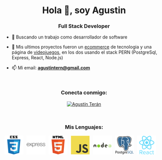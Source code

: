 <h1 align="center">Hola 👋, soy Agustin</h1>
<h3 align="center">Full Stack Developer</h3>

- 🔭 Buscando un trabajo como desarrollador de software

- 👯 Mis ultimos proyectos fueron un <a target="_blank" href="https://front-wheat-gamma.vercel.app/" alt="https://front-wheat-gamma.vercel.app/">ecommerce</a> de tecnologia y una página de <a target="_blank" href="https://pi-videogames-lovat.vercel.app/home" alt="https://pi-videogames-lovat.vercel.app/home">videojuegos</a>, en los dos usando el stack PERN (PostgreSql, Express, React, Node.js)

- 📫 Mi email: **agustintern@gmail.com**

</br>
<h3 align="center">Conecta conmigo:</h3>
<p align="center">
<a target="_blank" href="https://www.linkedin.com/in/agust%C3%ADn-ter%C3%A1n-41aa64244/" target="blank"><img align="center" src="https://raw.githubusercontent.com/rahuldkjain/github-profile-readme-generator/master/src/images/icons/Social/linked-in-alt.svg" alt="Agustín Terán" height="80" width="80" /></a>
</p>

</br>
<h3 align="center">Mis Lenguajes:</h3>

<p style="display:flex;gap:10px"> <a href="https://www.w3schools.com/css/" target="_blank" rel="noreferrer"> <img src="https://raw.githubusercontent.com/devicons/devicon/master/icons/css3/css3-original-wordmark.svg" alt="css3" width="60" height="60"/> </a> <a href="https://expressjs.com" target="_blank" rel="noreferrer"> <img src="https://raw.githubusercontent.com/devicons/devicon/master/icons/express/express-original-wordmark.svg" alt="express" width="60" height="60"/> </a> <a href="https://www.w3.org/html/" target="_blank" rel="noreferrer"> <img src="https://raw.githubusercontent.com/devicons/devicon/master/icons/html5/html5-original-wordmark.svg" alt="html5" width="60" height="60"/> </a> <a href="https://developer.mozilla.org/en-US/docs/Web/JavaScript" target="_blank" rel="noreferrer"> <img src="https://raw.githubusercontent.com/devicons/devicon/master/icons/javascript/javascript-original.svg" alt="javascript" width="60" height="60"/> </a> <a href="https://nodejs.org" target="_blank" rel="noreferrer"> <img src="https://raw.githubusercontent.com/devicons/devicon/master/icons/nodejs/nodejs-original-wordmark.svg" alt="nodejs" width="60" height="60"/> </a> <a href="https://www.postgresql.org" target="_blank" rel="noreferrer"> <img src="https://raw.githubusercontent.com/devicons/devicon/master/icons/postgresql/postgresql-original-wordmark.svg" alt="postgresql" width="60" height="60"/> </a> <a href="https://reactjs.org/" target="_blank" rel="noreferrer"> <img src="https://raw.githubusercontent.com/devicons/devicon/master/icons/react/react-original-wordmark.svg" alt="react" width="60" height="60"/> </a>  </p>
